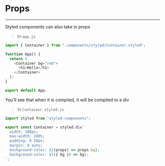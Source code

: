 # Props

---

Styled components can also take in props

> In `app.js`

```js
import { Container } from ".components/styled/Container.styled";

function App() {
  return (
    <Container bg="red">
      <h1>Hello</h1>
    </Container>
  );
}

export default App;
```

You'll see that when it is compiled, it will be compiled to a div

> In `Container.styled.js`

```js
import styled from "styled-components";

export const Container = styled.div`
  width: 100px;
  max-width: 100%;
  padding: 0 20px;
  margin: 0 auto;
  background-color: ${(props) => props.bg};
  background-color: ${({ bg }) => bg};
`;
```
